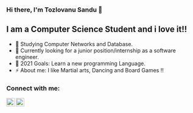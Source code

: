 ### Hi there, I'm Tozlovanu Sandu  👋

## I am a Computer Science Student and i love it!!

- 🔭 Studying Computer Networks and Database.
- 👯 Currently looking for a junior position/internship as a software engineer.
- 🥅 2021 Goals: Learn a new programming Language.
- ⚡ About me: I like Martial arts, Dancing and Board Games !!

### Connect with me:

[<img align="left" alt="SanduTozlovanu | Facebook" width="22px" src="https://cdn.jsdelivr.net/npm/simple-icons@v3/icons/facebook.svg" />][facebook]
[<img align="left" alt="SanduTozlovanu | Instagram" width="22px" src="https://cdn.jsdelivr.net/npm/simple-icons@v3/icons/instagram.svg" />][instagram]

<br />

</details>


[instagram]: https://www.instagram.com/sandu.tozlovanu/
[facebook]: https://www.facebook.com/profile.php?id=100005192147080
